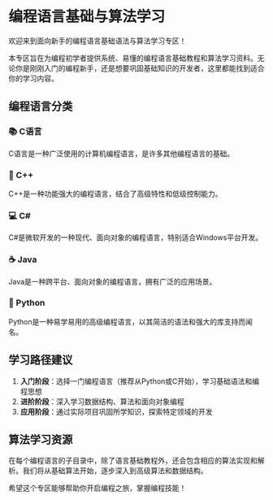 # 编程语言基础与算法学习

欢迎来到面向新手的编程语言基础语法与算法学习专区！

本专区旨在为编程初学者提供系统、易懂的编程语言基础教程和算法学习资料。无论你是刚刚入门的编程新手，还是想要巩固基础知识的开发者，这里都能找到适合你的学习内容。

## 编程语言分类

### 📚 C语言
C语言是一种广泛使用的计算机编程语言，是许多其他编程语言的基础。

### 🚀 C++
C++是一种功能强大的编程语言，结合了高级特性和低级控制能力。

### 💻 C#
C#是微软开发的一种现代、面向对象的编程语言，特别适合Windows平台开发。

### ☕ Java
Java是一种跨平台、面向对象的编程语言，拥有广泛的应用场景。

### 🐍 Python
Python是一种易学易用的高级编程语言，以其简洁的语法和强大的库支持而闻名。

## 学习路径建议

1. **入门阶段**：选择一门编程语言（推荐从Python或C开始），学习基础语法和编程思想
2. **进阶阶段**：深入学习数据结构、算法和面向对象编程
3. **应用阶段**：通过实际项目巩固所学知识，探索特定领域的开发

## 算法学习资源

在每个编程语言的子目录中，除了语言基础教程外，还会包含相应的算法实现和解析。我们将从基础算法开始，逐步深入到高级算法和数据结构。

希望这个专区能够帮助你开启编程之旅，掌握编程技能！